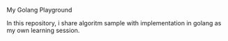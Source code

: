 My Golang Playground

In this repository, i share algoritm sample with implementation in golang as my own learning session.
